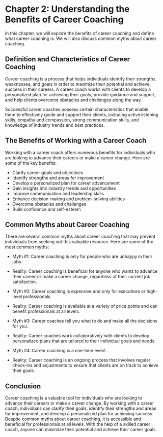 Chapter 2: Understanding the Benefits of Career Coaching
========================================================

In this chapter, we will explore the benefits of career coaching and define what career coaching is. We will also discuss common myths about career coaching.

Definition and Characteristics of Career Coaching
-------------------------------------------------

Career coaching is a process that helps individuals identify their strengths, weaknesses, and goals in order to maximize their potential and achieve success in their careers. A career coach works with clients to develop a personalized plan for achieving their goals, provide guidance and support, and help clients overcome obstacles and challenges along the way.

Successful career coaches possess certain characteristics that enable them to effectively guide and support their clients, including active listening skills, empathy and compassion, strong communication skills, and knowledge of industry trends and best practices.

The Benefits of Working with a Career Coach
-------------------------------------------

Working with a career coach offers numerous benefits for individuals who are looking to advance their careers or make a career change. Here are some of the key benefits:

* Clarify career goals and objectives
* Identify strengths and areas for improvement
* Develop a personalized plan for career advancement
* Gain insights into industry trends and opportunities
* Improve communication and leadership skills
* Enhance decision-making and problem-solving abilities
* Overcome obstacles and challenges
* Build confidence and self-esteem

Common Myths about Career Coaching
----------------------------------

There are several common myths about career coaching that may prevent individuals from seeking out this valuable resource. Here are some of the most common myths:

* Myth #1: Career coaching is only for people who are unhappy in their jobs.

* Reality: Career coaching is beneficial for anyone who wants to advance their career or make a career change, regardless of their current job satisfaction.

* Myth #2: Career coaching is expensive and only for executives or high-level professionals.

* Reality: Career coaching is available at a variety of price points and can benefit professionals at all levels.

* Myth #3: Career coaches tell you what to do and make all the decisions for you.

* Reality: Career coaches work collaboratively with clients to develop personalized plans that are tailored to their individual goals and needs.

* Myth #4: Career coaching is a one-time event.

* Reality: Career coaching is an ongoing process that involves regular check-ins and adjustments to ensure that clients are on track to achieve their goals.

Conclusion
----------

Career coaching is a valuable tool for individuals who are looking to advance their careers or make a career change. By working with a career coach, individuals can clarify their goals, identify their strengths and areas for improvement, and develop a personalized plan for achieving success. Despite common myths about career coaching, it is accessible and beneficial for professionals at all levels. With the help of a skilled career coach, anyone can maximize their potential and achieve their career goals.


